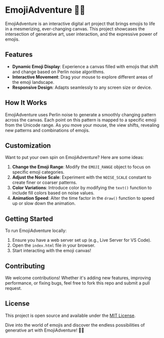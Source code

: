 # EmojiAdventure 🌈✨

EmojiAdventure is an interactive digital art project that brings emojis to life in a mesmerizing, ever-changing canvas. This project showcases the intersection of generative art, user interaction, and the expressive power of emojis.

## Features

- **Dynamic Emoji Display**: Experience a canvas filled with emojis that shift and change based on Perlin noise algorithms.
- **Interactive Movement**: Drag your mouse to explore different areas of the emoji landscape.
- **Responsive Design**: Adapts seamlessly to any screen size or device.

## How It Works

EmojiAdventure uses Perlin noise to generate a smoothly changing pattern across the canvas. Each point on this pattern is mapped to a specific emoji from the Unicode range. As you move your mouse, the view shifts, revealing new patterns and combinations of emojis.

## Customization

Want to put your own spin on EmojiAdventure? Here are some ideas:

1. **Change the Emoji Range**: Modify the `EMOJI_RANGE` object to focus on specific emoji categories.
2. **Adjust the Noise Scale**: Experiment with the `NOISE_SCALE` constant to create finer or coarser patterns.
3. **Color Variations**: Introduce color by modifying the `text()` function to include fill colors based on noise values.
4. **Animation Speed**: Alter the time factor in the `draw()` function to speed up or slow down the animation.

## Getting Started

To run EmojiAdventure locally:

1. Ensure you have a web server set up (e.g., Live Server for VS Code).
2. Open the `index.html` file in your browser.
3. Start interacting with the emoji canvas!

## Contributing

We welcome contributions! Whether it's adding new features, improving performance, or fixing bugs, feel free to fork this repo and submit a pull request.

## License

This project is open source and available under the [MIT License](LICENSE).

Dive into the world of emojis and discover the endless possibilities of generative art with EmojiAdventure! 🚀🎨
